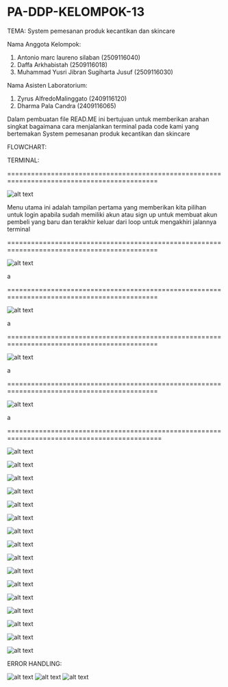 # PA-DDP-KELOMPOK-13
TEMA: System pemesanan produk kecantikan dan skincare

Nama Anggota Kelompok:
1. Antonio marc laureno silaban (2509116040)
2. Daffa Arkhabistah (2509116018)
3. Muhammad Yusri Jibran Sugiharta Jusuf (2509116030)

Nama Asisten Laboratorium:
1. Zyrus AlfredoMalinggato (2409116120)
2. Dharma Pala Candra (2409116065)

Dalam pembuatan file READ.ME ini bertujuan untuk 
memberikan arahan singkat bagaimana cara menjalankan
terminal pada code kami yang bertemakan 
System pemesanan produk kecantikan dan skincare

FLOWCHART:


TERMINAL:

============================================================================================

![alt text](https://github.com/antoniomarcLs/PA-DDP-KELOMPOK-13/blob/main/Screenshots/Menu%20utama.png?raw=true)

Menu utama ini adalah tampilan pertama yang memberikan kita pilihan untuk login apabila sudah memiliki akun atau sign up untuk membuat akun pembeli yang baru dan terakhir keluar dari loop untuk mengakhiri jalannya terminal

============================================================================================

![alt text](https://github.com/antoniomarcLs/PA-DDP-KELOMPOK-13/blob/main/Screenshots/Login%20sebagai%20admin.png?raw=true)

a

============================================================================================

![alt text](https://github.com/antoniomarcLs/PA-DDP-KELOMPOK-13/blob/main/Screenshots/Tampilan%20admin.png?raw=true)

a

============================================================================================

![alt text](https://github.com/antoniomarcLs/PA-DDP-KELOMPOK-13/blob/main/Screenshots/Tambah%20produk.png?raw=true)

a

============================================================================================

![alt text](https://github.com/antoniomarcLs/PA-DDP-KELOMPOK-13/blob/main/Screenshots/ubah%20produk.png?raw=true)

a

=============================================================================================

![alt text](https://github.com/antoniomarcLs/PA-DDP-KELOMPOK-13/blob/main/Screenshots/Hapus%20produk.png?raw=true)



![alt text](https://github.com/antoniomarcLs/PA-DDP-KELOMPOK-13/blob/main/Screenshots/Menu%20login.png?raw=true)



![alt text](https://github.com/antoniomarcLs/PA-DDP-KELOMPOK-13/blob/main/Screenshots/Menu%20pembeli.png?raw=true)



![alt text](https://github.com/antoniomarcLs/PA-DDP-KELOMPOK-13/blob/main/Screenshots/Pilih%201.png?raw=true)



![alt text](https://github.com/antoniomarcLs/PA-DDP-KELOMPOK-13/blob/main/Screenshots/Tambah%20file%20ke%20keranjang.png?raw=true)



![alt text](https://github.com/antoniomarcLs/PA-DDP-KELOMPOK-13/blob/main/Screenshots/Seacrh.png?raw=true)



![alt text](https://github.com/antoniomarcLs/PA-DDP-KELOMPOK-13/blob/main/Screenshots/Pilih%20barang%20dari%20searching.png?raw=true)



![alt text](https://github.com/antoniomarcLs/PA-DDP-KELOMPOK-13/blob/main/Screenshots/Masukkan%20jenis%20kulit.png?raw=true)



![alt text](https://github.com/antoniomarcLs/PA-DDP-KELOMPOK-13/blob/main/Screenshots/Lihat%20rekomendasi.png?raw=true)



![alt text](https://github.com/antoniomarcLs/PA-DDP-KELOMPOK-13/blob/main/Screenshots/Penjelasan.png?raw=true)



![alt text](https://github.com/antoniomarcLs/PA-DDP-KELOMPOK-13/blob/main/Screenshots/Cek%20keranjang.png?raw=true)



![alt text](https://github.com/antoniomarcLs/PA-DDP-KELOMPOK-13/blob/main/Screenshots/Checkout%20berhasil.png?raw=true)



![alt text](https://github.com/antoniomarcLs/PA-DDP-KELOMPOK-13/blob/main/Invoice1.png?raw=true)



![alt text](https://github.com/antoniomarcLs/PA-DDP-KELOMPOK-13/blob/main/Screenshots/Top%20up.png?raw=true)



![alt text](https://github.com/antoniomarcLs/PA-DDP-KELOMPOK-13/blob/main/Screenshots/Sign%20up.png?raw=true)



![alt text](https://github.com/antoniomarcLs/PA-DDP-KELOMPOK-13/blob/main/Screenshots/Keluar%20dari%20looping.png?raw=true)



ERROR HANDLING:

![alt text](https://github.com/antoniomarcLs/PA-DDP-KELOMPOK-13/blob/main/Screenshots/Error%20ctrl%20c.png?raw=true)
![alt text](https://github.com/antoniomarcLs/PA-DDP-KELOMPOK-13/blob/main/Screenshots/Error%20ctrl%20z.png?raw=true)
![alt text](https://github.com/antoniomarcLs/PA-DDP-KELOMPOK-13/blob/main/Screenshots/Error%20iput.png?raw=true)






